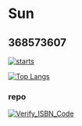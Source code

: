 # Sun
## 368573607

[![starts](https://github-readme-stats.vercel.app/api?username=368573607&hide=contribs,prs,stars&show_icons=true&show_icons=true&theme=cobalt)](https://368573607.github.io)

[![Top Langs](https://github-readme-stats.vercel.app/api/top-langs/?username=368573607&hide=html&layout=compact&theme=cobalt)](#)

### repo

[![Verify_ISBN_Code](https://github-readme-stats.vercel.app/api/pin/?username=368573607&repo=Verify_ISBN_Code&theme=cobalt)](https://github.com/368573607/Verify_ISBN_Code)
